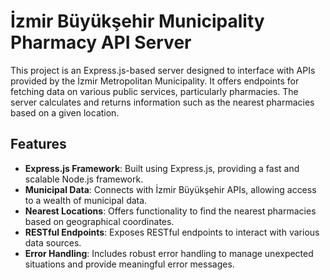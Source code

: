 # İzmir Büyükşehir Municipality Pharmacy API Server

This project is an Express.js-based server designed to interface with APIs provided by the İzmir Metropolitan Municipality. It offers endpoints for fetching data on various public services, particularly pharmacies. The server calculates and returns information such as the nearest pharmacies based on a given location.

## Features

- **Express.js Framework**: Built using Express.js, providing a fast and scalable Node.js framework.
- **Municipal Data**: Connects with İzmir Büyükşehir APIs, allowing access to a wealth of municipal data.
- **Nearest Locations**: Offers functionality to find the nearest pharmacies based on geographical coordinates.
- **RESTful Endpoints**: Exposes RESTful endpoints to interact with various data sources.
- **Error Handling**: Includes robust error handling to manage unexpected situations and provide meaningful error messages.
